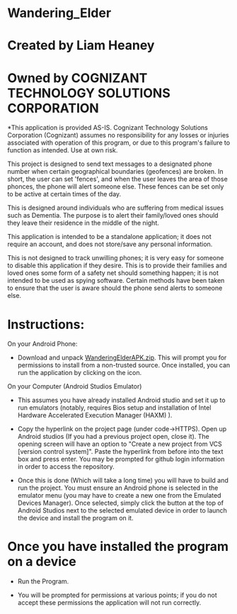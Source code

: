 # Wandering_Elder
# Created by Liam Heaney
# Owned by COGNIZANT TECHNOLOGY SOLUTIONS CORPORATION
*This application is provided AS-IS. Cognizant Technology Solutions Corporation (Cognizant) assumes no responsibility for any losses or injuries associated with operation of this program, or due to this program's failure to function as intended. Use at own risk.

This project is designed to send text messages to a designated phone number when certain geographical boundaries (geofences) are broken. In short, the user can set 'fences', and when the user leaves the area of those phonces, the phone will alert someone else. These fences can be set only to be active at certain times of the day.

This is designed around individuals who are suffering from medical issues such as Dementia. The purpose is to alert their family/loved ones should they leave their residence in the middle of the night.

This application is intended to be a standalone application; it does not require an account, and does not store/save any personal information.

This is not designed to track unwilling phones; it is very easy for someone to disable this application if they desire. This is to provide their families and loved ones some form of a safety net should something happen; it is not intended to be used as spying software. Certain methods have been taken to ensure that the user is aware should the phone send alerts to someone else.


# Instructions:

On your Android Phone:

* Download and unpack [WanderingElderAPK.zip](https://github.com/LiamHeaney/Wandering_Elder/files/9182329/WanderingElderAPK.zip).
This will prompt you for permissions to install from a non-trusted source. Once installed, you can run the application by clicking on the icon. 

On your Computer (Android Studios Emulator)

* This assumes you have already installed Android studio and set it up to run emulators (notably, requires Bios setup and installation of Intel Hardware Accelerated Execution Manager (HAXM) ).

* Copy the hyperlink on the project page (under code->HTTPS). Open up Android studios (If you had a previous project open, close it). The opening screen will have an option to "Create a new project from VCS [version control system]". Paste the hyperlink from before into the text box and press enter. You may be prompted for github login information in order to access the repository.

* Once this is done (Which will take a long time) you will have to build and run the project. You must ensure an Android phone is selected in the emulator menu (you may have to create a new one from the Emulated Devices Manager). Once selected, simply click the button at the top of Android Studios next to the selected emulated device in order to launch the device and install the program on it.


# Once you have installed the program on a device

* Run the Program.

* You will be prompted for permissions at various points; if you do not accept these permissions the application will not run correctly. 

